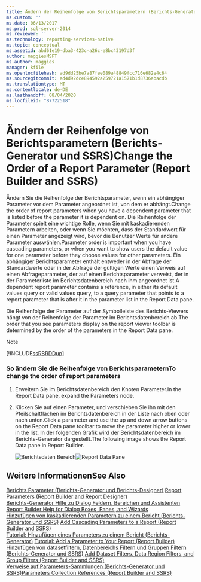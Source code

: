 ```yaml
---
title: Ändern der Reihenfolge von Berichtsparametern (Berichts-Generator und SSRS) | Microsoft-Dokumentation
ms.custom: ''
ms.date: 06/13/2017
ms.prod: sql-server-2014
ms.reviewer: ''
ms.technology: reporting-services-native
ms.topic: conceptual
ms.assetid: abd61e19-dba3-423c-a26c-e8bc43197d3f
author: maggiesMSFT
ms.author: maggies
manager: kfile
ms.openlocfilehash: ad9dd25be7a87fee089a48849fcc716e682e4c64
ms.sourcegitcommit: ad4d92dce894592a259721a1571b1d8736abacdb
ms.translationtype: MT
ms.contentlocale: de-DE
ms.lasthandoff: 08/04/2020
ms.locfileid: "87722518"
---
```

# <a name="change-the-order-of-a-report-parameter-report-builder-and-ssrs"></a><span data-ttu-id="13eeb-102">Ändern der Reihenfolge von Berichtsparametern (Berichts-Generator und SSRS)</span><span class="sxs-lookup"><span data-stu-id="13eeb-102">Change the Order of a Report Parameter (Report Builder and SSRS)</span></span>
  <span data-ttu-id="13eeb-103">Ändern Sie die Reihenfolge der Berichtsparameter, wenn ein abhängiger Parameter vor dem Parameter angeordnet ist, von dem er abhängt.</span><span class="sxs-lookup"><span data-stu-id="13eeb-103">Change the order of report parameters when you have a dependent parameter that is listed before the parameter it is dependent on.</span></span> <span data-ttu-id="13eeb-104">Die Reihenfolge der Parameter spielt eine wichtige Rolle, wenn Sie mit kaskadierenden Parametern arbeiten, oder wenn Sie möchten, dass der Standardwert für einen Parameter angezeigt wird, bevor die Benutzer Werte für andere Parameter auswählen.</span><span class="sxs-lookup"><span data-stu-id="13eeb-104">Parameter order is important when you have cascading parameters, or when you want to show users the default value for one parameter before they choose values for other parameters.</span></span> <span data-ttu-id="13eeb-105">Ein abhängiger Berichtsparameter enthält entweder in der Abfrage der Standardwerte oder in der Abfrage der gültigen Werte einen Verweis auf einen Abfrageparameter, der auf einen Berichtsparameter verweist, der in der Parameterliste im Berichtsdatenbereich nach ihm angeordnet ist.</span><span class="sxs-lookup"><span data-stu-id="13eeb-105">A dependent report parameter contains a reference, in either its default values query or valid values query, to a query parameter that points to a report parameter that is after it in the parameter list in the Report Data pane.</span></span>  
  
 <span data-ttu-id="13eeb-106">Die Reihenfolge der Parameter auf der Symbolleiste des Berichts-Viewers hängt von der Reihenfolge der Parameter im Berichtsdatenbereich ab.</span><span class="sxs-lookup"><span data-stu-id="13eeb-106">The order that you see parameters display on the report viewer toolbar is determined by the order of the parameters in the Report Data pane.</span></span>  
  
> [!NOTE]  
>  [!INCLUDE[ssRBRDDup](../../includes/ssrbrddup-md.md)]  
  
### <a name="to-change-the-order-of-report-parameters"></a><span data-ttu-id="13eeb-107">So ändern Sie die Reihenfolge von Berichtsparametern</span><span class="sxs-lookup"><span data-stu-id="13eeb-107">To change the order of report parameters</span></span>  
  
1.  <span data-ttu-id="13eeb-108">Erweitern Sie im Berichtsdatenbereich den Knoten Parameter.</span><span class="sxs-lookup"><span data-stu-id="13eeb-108">In the Report Data pane, expand the Parameters node.</span></span>  
  
2.  <span data-ttu-id="13eeb-109">Klicken Sie auf einen Parameter, und verschieben Sie ihn mit den Pfeilschaltflächen im Berichtsdatenbereich in der Liste nach oben oder nach unten.</span><span class="sxs-lookup"><span data-stu-id="13eeb-109">Click a parameter and use the up and down arrow buttons on the Report Data pane toolbar to move the parameter higher or lower in the list.</span></span> <span data-ttu-id="13eeb-110">In der folgenden Grafik wird der Berichtsdatenbereich im Berichts-Generator dargestellt.</span><span class="sxs-lookup"><span data-stu-id="13eeb-110">The following image shows the Report Data pane in Report Builder.</span></span>  
  
     <span data-ttu-id="13eeb-111">![Berichtsdaten Bereich](../media/reportdatapane.png "Berichtsdatenbereich")</span><span class="sxs-lookup"><span data-stu-id="13eeb-111">![Report Data Pane](../media/reportdatapane.png "Report Data Pane")</span></span>  
  
## <a name="see-also"></a><span data-ttu-id="13eeb-112">Weitere Informationen</span><span class="sxs-lookup"><span data-stu-id="13eeb-112">See Also</span></span>  
 <span data-ttu-id="13eeb-113">[Berichts Parameter &#40;Berichts-Generator und Berichts-Designer&#41;](report-parameters-report-builder-and-report-designer.md) </span><span class="sxs-lookup"><span data-stu-id="13eeb-113">[Report Parameters &#40;Report Builder and Report Designer&#41;](report-parameters-report-builder-and-report-designer.md) </span></span>  
 <span data-ttu-id="13eeb-114">[Berichts-Generator Hilfe zu Dialog Feldern, Bereichen und Assistenten](../report-builder-help-for-dialog-boxes-panes-and-wizards.md) </span><span class="sxs-lookup"><span data-stu-id="13eeb-114">[Report Builder Help for Dialog Boxes, Panes, and Wizards](../report-builder-help-for-dialog-boxes-panes-and-wizards.md) </span></span>  
 <span data-ttu-id="13eeb-115">[Hinzufügen von kaskadierenden Parametern zu einem Bericht &#40;Berichts-Generator und SSRS&#41;](add-cascading-parameters-to-a-report-report-builder-and-ssrs.md) </span><span class="sxs-lookup"><span data-stu-id="13eeb-115">[Add Cascading Parameters to a Report &#40;Report Builder and SSRS&#41;](add-cascading-parameters-to-a-report-report-builder-and-ssrs.md) </span></span>  
 <span data-ttu-id="13eeb-116">[Tutorial: Hinzufügen eines Parameters zu einem Bericht &#40;Berichts-Generator&#41;](../tutorial-add-a-parameter-to-your-report-report-builder.md) </span><span class="sxs-lookup"><span data-stu-id="13eeb-116">[Tutorial: Add a Parameter to Your Report &#40;Report Builder&#41;](../tutorial-add-a-parameter-to-your-report-report-builder.md) </span></span>  
 <span data-ttu-id="13eeb-117">[Hinzufügen von datasetfiltern, Datenbereichs Filtern und Gruppen Filtern &#40;Berichts-Generator und SSRS&#41;](add-dataset-filters-data-region-filters-and-group-filters.md) </span><span class="sxs-lookup"><span data-stu-id="13eeb-117">[Add Dataset Filters, Data Region Filters, and Group Filters &#40;Report Builder and SSRS&#41;](add-dataset-filters-data-region-filters-and-group-filters.md) </span></span>  
 [<span data-ttu-id="13eeb-118">Verweise auf Parameters-Sammlungen &#40;Berichts-Generator und SSRS&#41;</span><span class="sxs-lookup"><span data-stu-id="13eeb-118">Parameters Collection References &#40;Report Builder and SSRS&#41;</span></span>](built-in-collections-parameters-collection-references-report-builder.md)  
  
  
